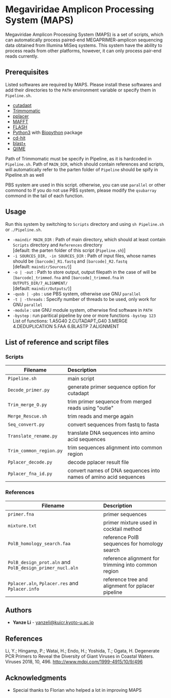# Megaviridae Amplicon Processing System (MAPS)

Megaviridae Amplicon Processing System (MAPS) is a set of scripts,
which can automatically process paired-end MEGAPRIMER-amplicon sequencing data obtained from Illumina MiSeq systems.
This system have the ability to process reads from other platforms, however, it can only process pair-end reads currently.

## Prerequisites

Listed softwares are required by MAPS.
Please install these softwares and add their directories to the ```PATH``` environment variable or specify them in ```Pipeline.sh```.
* [cutadapt](https://cutadapt.readthedocs.io/en/stable/)
* [Trimmomatic](http://www.usadellab.org/cms/?page=trimmomatic)
* [pplacer](http://matsen.fhcrc.org/pplacer/) 
* [MAFFT](http://mafft.cbrc.jp/alignment/software/)
* [FLASH](https://ccb.jhu.edu/software/FLASH/)
* [Python3](https://www.python.org/) with [Biopython](http://biopython.org/wiki/Biopython) package
* [cd-hit](http://weizhongli-lab.org/cd-hit/)
* [blast+](https://blast.ncbi.nlm.nih.gov/Blast.cgi)
* [QIIME](http://qiime.org/)

Path of Trimmomatic must be specify in Pipeline, as it is hardcoded in ```Pipeline.sh```. 
Path of ```MAIN_DIR```, which should contain references and scripts, will automatically refer to the parten folder of ```Pipeline```
should be spify in Pipeline.sh as well

PBS system are used in this script.
otherwise, you can use ```parallel``` or other commond to 
If you do not use PBS system, please modify the ```qsubarray``` commond in the tail of each function. 

## Usage
Run this system by switching to ```Scripts``` directory and using ```sh Pipeline.sh``` or ```./Pipeline.sh```.
* ```-maindir MAIN_DIR``` : Path of main directory, which should at least contain ```Scripts``` directory and ```References``` directory<br>
[default: the parten folder of this script (```Pipeline.sh```)]
* ```-i SOURCES_DIR, -in SOURCES_DIR``` :  Path of input files, whose names should be ```[barcode]_R1.fastq``` and ```[barcode]_R2.fastq```<br>
[default: ```maindir/Sources/```)]
* ```-o | -out``` : Path to store output, output filepath in the case of will be ```[barcode]_trimmed.fna``` and ```[barcode]_trimmed.fna``` in ```OUTPUTS_DIR/7_ALIGNMENT/```<br>
[default: ```maindir/Outputs/```)]
* ```-qusb | -pbs``` : use PBS system, otherwise use GNU ```parallel```
* ```-t | -threads``` : Specify number of threads to be used, only work for GNU ```parallel```
* ```-module``` : use GNU module system, otherwise find software in ```PATH```
* ```-bystep``` : run paritical pipeline by one or more functions ```-bystep 123```<br>
List of functions: 1.A5G40 2.CUTADAPT_G40 3.MERGE 4.DEDUPLICATION 5.FAA 6.BLASTP 7.ALIGNMENT

## List of reference and script files
### Scripts
| Filename | Description |
| ---- | :--- |
|```Pipeline.sh```|main script|
|```Decode_primer.py```|generate primer sequence option for cutadapt|
|```Trim_merge_O.py```|trim primer sequence from merged reads using "outie"|
|```Merge_Rescue.sh```|trim reads and merge again|
|```Seq_convert.py```|convert sequences from fastq to fasta|
|```Translate_rename.py```|translate DNA sequences into amino acid sequences|
|```Trim_common_region.py```|trim sequences alignment into common region|
|```Pplacer_decode.py```|decode pplacer result file|
|```Pplacer_fna_id.py```|convert names of DNA sequences into names of amino acid sequences|

### References
| Filename | Description |
| ---- | :--- |
|```primer.fna```  |primer sequences|
|```mixture.txt``` |primer mixture used in cocktail method|
|```PolB_homology_search.faa``` |reference PolB sequences for homology search|
|```PolB_design_prot.aln``` and ```PolB_design_primer_nucl.aln``` |reference alignment for trimming into common region|
|```Pplacer.aln```, ```Pplacer.res``` and ```Pplacer.info``` |reference tree and alignment for pplacer pipeline|

## Authors

* **Yanze Li**  - yanzeli@kuicr.kyoto-u.ac.jp

## References

Li, Y.; Hingamp, P.; Watai, H.; Endo, H.; Yoshida, T.; Ogata, H.	Degenerate PCR Primers to Reveal the Diversity of Giant Viruses in Coastal Waters. Viruses 2018, 10, 496.
http://www.mdpi.com/1999-4915/10/9/496

## Acknowledgments

* Special thanks to Florian who helped a lot in improving MAPS
